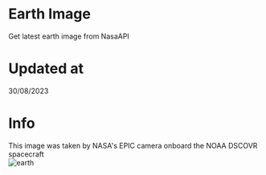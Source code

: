 # Earth Image
Get latest earth image from NasaAPI

<!-- Earth Image Update -->
# Updated at 
30/08/2023 <br> 
# Info
This image was taken by NASA's EPIC camera onboard the NOAA DSCOVR spacecraft <br> 
![earth](https://api.nasa.gov/EPIC/archive/natural/2023/08/30/png/epic_1b_20230830001752.png?api_key=V80HNcPBnQWG82pxQoF7UZtXG7ga5XaLHQehkKXG) 
<!-- /Earth Image Update -->